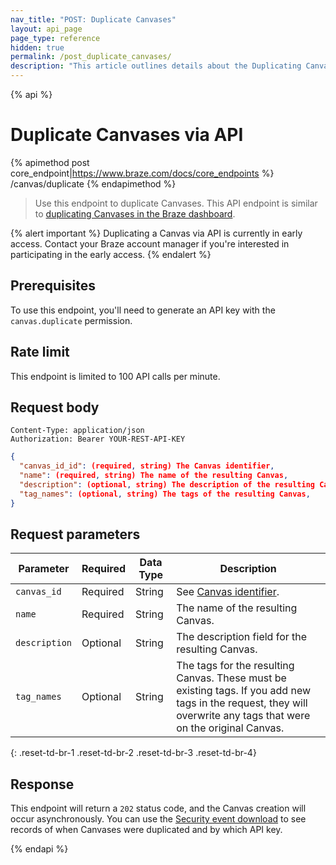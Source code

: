 ```yaml
---
nav_title: "POST: Duplicate Canvases"
layout: api_page
page_type: reference
hidden: true
permalink: /post_duplicate_canvases/
description: "This article outlines details about the Duplicating Canvases endpoint."
---
```


{% api %}
# Duplicate Canvases via API
{% apimethod post core_endpoint|https://www.braze.com/docs/core_endpoints %} 
/canvas/duplicate
{% endapimethod %}

> Use this endpoint to duplicate Canvases. This API endpoint is similar to [duplicating Canvases in the Braze dashboard][1].

{% alert important %}
Duplicating a Canvas via API is currently in early access. Contact your Braze account manager if you're interested in participating in the early access.
{% endalert %}

## Prerequisites

To use this endpoint, you'll need to generate an API key with the `canvas.duplicate` permission.

## Rate limit

This endpoint is limited to 100 API calls per minute.

## Request body

```
Content-Type: application/json
Authorization: Bearer YOUR-REST-API-KEY
```

```json
{
  "canvas_id_id": (required, string) The Canvas identifier,
  "name": (required, string) The name of the resulting Canvas,
  "description": (optional, string) The description of the resulting Canvas,
  "tag_names": (optional, string) The tags of the resulting Canvas,
}
```

## Request parameters

| Parameter | Required | Data Type | Description |
| --------- | ---------| --------- | ----------- |
|`canvas_id`| Required | String | See [Canvas identifier]({{site.baseurl}}/api/identifier_types/). |
|`name`| Required | String | The name of the resulting Canvas. |
|`description`| Optional | String | The description field for the resulting Canvas. |
|`tag_names` | Optional | String | The tags for the resulting Canvas. These must be existing tags. If you add new tags in the request, they will overwrite any tags that were on the original Canvas. |
{: .reset-td-br-1 .reset-td-br-2 .reset-td-br-3  .reset-td-br-4}

## Response

This endpoint will return a `202` status code, and the Canvas creation will occur asynchronously. You can use the [Security event download][2] to see records of when Canvases were duplicated and by which API key.

[1]: {{site.baseurl}}/user_guide/engagement_tools/campaigns/managing_campaigns/duplicating_segments_and_campaigns#duplicating-segments-campaigns-and-canvases
[2]: {{site.baseurl}}/user_guide/administrative/app_settings/company_settings/security_settings/?redirected=true#security-event-download

{% endapi %}